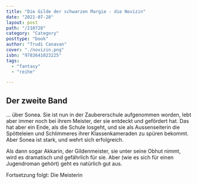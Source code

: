 ```yaml
---
title: "Die Gilde der schwarzen Margie - die Novizin"
date: "2021-07-28"
layout: post
path: "/210728"
category: "Category"
posttype: "book"
author: "Trudi Canavan"
cover: "./novizin.png"
isbn: "9783641023225"
tags:
  - "fantasy"
  - "reihe"

---
```

## Der zweite Band

... über Sonea. Sie ist nun in der Zaubererschule aufgenommen worden, lebt aber immer noch bei ihrem Meister, der sie entdeckt und gefördert hat. Das hat aber ein Ende, als die Schule losgeht, und sie als Aussenseiterin die Spötteleien und Schlimmeres ihrer Klassenkameraden zu spüren bekommt. Aber Sonea ist stark, und wehrt sich erfolgreich.

Als dann sogar Akkarin, der Gildenmeister, sie unter seine Obhut nimmt, wird es dramatisch und gefährlich für sie. Aber (wie es sich für einen Jugendroman gehört) geht es natürlich gut aus.

Fortsetzung folgt: Die Meisterin
